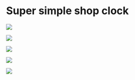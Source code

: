 # Super simple shop clock

![](front.jpg)

![](front2.jpg)

![](back.jpg)

![](rack.jpg)

![](top.jpg)

